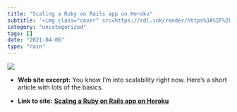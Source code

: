 ```yaml
---
title: "Scaling a Ruby on Rails app on Heroku"
subtitle: '<img class="cover" src=https://rdl.ink/render/https%3A%2F%2Fscottbartell.com%2F2019%2F03%2F26%2Fhow-...'
category: "uncategorized"
tags: []
date: "2021-04-06"
type: "rain"
---
```

<img class="cover" src=https://rdl.ink/render/https%3A%2F%2Fscottbartell.com%2F2019%2F03%2F26%2Fhow-to-scale-ruby-on-rails-app-on-heroku>



* **Web site excerpt:** You know I’m into scalability right now. Here’s a short article with lots of the basics.

* **Link to site:** **[Scaling a Ruby on Rails app on Heroku](https://scottbartell.com/2019/03/26/how-to-scale-ruby-on-rails-app-on-heroku)**